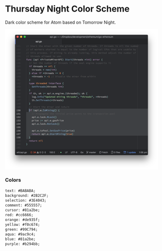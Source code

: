 # Thursday Night Color Scheme

Dark color scheme for Atom based on Tomorrow Night.

![](https://raw.githubusercontent.com/Dnld/atom-thursday-night-syntax/master/screenshots/thursday-night-screenshot.png)

### Colors

```
text: #BABABA;
background: #2B2C2F;
selection: #3E4043;
comment: #555557;
cursor: #81a2be;
red: #cc6666;
orange: #de935f;
yellow: #f0c674;
green: #99C794;
aqua: #9ac9c4;
blue: #81a2be;
purple: #b294bb;
```
